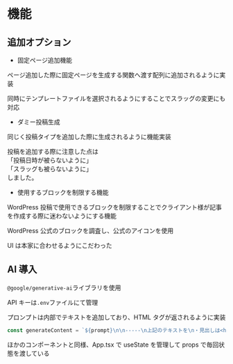 # 機能

## 追加オプション

-   固定ページ追加機能

ページ追加した際に固定ページを生成する関数へ渡す配列に追加されるように実装

同時にテンプレートファイルを選択されるようにすることでスラッグの変更にも対応

-   ダミー投稿生成

同じく投稿タイプを追加した際に生成されるように機能実装

投稿を追加する際に注意した点は<br>
「投稿日時が被らないように」<br>
「スラッグも被らないように」<br>
しました。

-   使用するブロックを制限する機能

WordPress 投稿で使用できるブロックを制限することでクライアント様が記事を作成する際に迷わないようにする機能

WordPress 公式のブロックを調査し、公式のアイコンを使用

UI は本家に合わせるようにこだわった

## AI 導入

`@google/generative-ai`ライブラリを使用

API キーは`.env`ファイルにて管理

プロンプトは内部でテキストを追加しており、HTML タグが返されるように実装

```TypeScript
const generateContent = `${prompt}\n\n-----\n上記のテキストを\n・見出しは<h3></h3>タグ\n・「以下のような」の後に続くような文章を<ul><li></li></ul>\n・残りのテキストは1文づつ<p></p>\nで適切なHTMLタグで囲んでください。markdown形式では出力しないでください。<ul><li></li></ul>は改行してください`;
```

ほかのコンポーネントと同様、App.tsx で useState を管理して props で毎回状態を渡している
